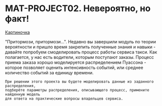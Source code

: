 # MAT-PROJECT02. Невероятно, но факт!

[Картиночка](readme.png)

"Притормози, притормози...". Недавно вы завершили модуль по теории вероятности и пришло время 
закрепить полученные знания и навыки - давайте попробуем смоделировать процесс работы сервиса 
такси. Как полагается, у нас есть водители, которым поступают заказы. Процесс приема заказа 
хорошо моделируется распределением Пуассона - которое позволяет оценить интенсивность событий, 
или среднее количество событий за единицу времени.

```
При решении этого проекта вы будете моделировать данные из заданного распределения, 
подберёте параметры распределения, описывающего процесс, примените найденную модель 
для ответа на практические вопросы владельцев сервиса.
```
